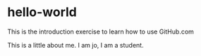 # hello-world
This is the introduction exercise to learn how to use GitHub.com

This is a little about me. I am jo, I am a student.
